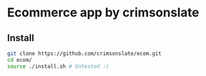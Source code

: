 # Ecommerce app by crimsonslate

## Install
```bash
git clone https://github.com/crimsonslate/ecom.git
cd ecom/
source ./install.sh # Untested :(
```
